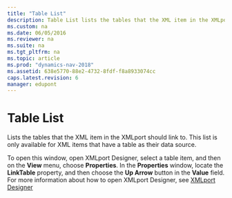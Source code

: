```yaml
---
title: "Table List"
description: Table List lists the tables that the XML item in the XMLport should link to.
ms.custom: na
ms.date: 06/05/2016
ms.reviewer: na
ms.suite: na
ms.tgt_pltfrm: na
ms.topic: article
ms.prod: "dynamics-nav-2018"
ms.assetid: 638e5770-88e2-4732-8fdf-f8a8933074cc
caps.latest.revision: 6
manager: edupont
---
```

# Table List
Lists the tables that the XML item in the XMLport should link to. This list is only available for XML items that have a table as their data source.  
  
 To open this window, open XMLport Designer, select a table item, and then on the **View** menu, choose **Properties**. In the **Properties** window, locate the **LinkTable** property, and then choose the **Up Arrow** button in the **Value** field. For more information about how to open XMLport Designer, see [XMLport Designer](-$-S_21001-XMLport-Designer-$-.md)